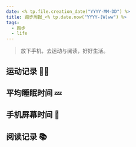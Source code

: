 ```yaml
---
date: <% tp.file.creation_date("YYYY-MM-DD") %>
title: 跑步周报_<% tp.date.now("YYYY-[W]ww") %>
tags:
  - 跑步
  - life
---
```

> 放下手机，去运动与阅读，好好生活。

## 运动记录 🏃‍♂️

## 平均睡眠时间 💤

## 手机屏幕时间 📱

## 阅读记录 📚

